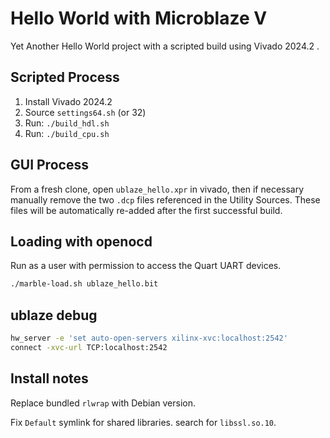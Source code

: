 # Hello World with Microblaze V

Yet Another Hello World project with a scripted build using Vivado 2024.2 .

## Scripted Process

1. Install Vivado 2024.2
1. Source `settings64.sh` (or 32)
1. Run: `./build_hdl.sh`
1. Run: `./build_cpu.sh`

## GUI Process

From a fresh clone, open `ublaze_hello.xpr` in vivado,
then if necessary manually remove the two `.dcp` files
referenced in the Utility Sources.
These files will be automatically re-added after the
first successful build.

## Loading with openocd

Run as a user with permission to access the Quart UART devices.

```sh
./marble-load.sh ublaze_hello.bit
```

## ublaze debug


```sh
hw_server -e 'set auto-open-servers xilinx-xvc:localhost:2542'
connect -xvc-url TCP:localhost:2542
```


## Install notes

Replace bundled `rlwrap` with Debian version.

Fix `Default` symlink for shared libraries.  search for `libssl.so.10`.
